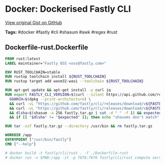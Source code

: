 # Docker: Dockerised Fastly CLI 

[View original Gist on GitHub](https://gist.github.com/Integralist/bd980df3edc046a3a461db670f1d2989)

**Tags:** #docker #fastly #cli #shasum #awk #regex #rust

## Dockerfile-rust.Dockerfile

```dockerfile
FROM rust:latest
LABEL maintainer="Fastly OSS <oss@fastly.com>"

ENV RUST_TOOLCHAIN=stable
RUN rustup toolchain install ${RUST_TOOLCHAIN}
RUN rustup target add wasm32-wasi --toolchain ${RUST_TOOLCHAIN}

RUN apt-get update && apt-get install -y curl jq
RUN export FASTLY_CLI_VERSION=$(curl --silent https://api.github.com/repos/fastly/cli/releases/latest | jq -r .tag_name | cut -d 'v' -f 2) \
  GOARCH=$(dpkg --print-architecture) \
  && curl -vL "https://github.com/fastly/cli/releases/download/v${FASTLY_CLI_VERSION}/fastly_v${FASTLY_CLI_VERSION}_linux-$GOARCH.tar.gz" -o fastly.tar.gz \
  && curl -vL "https://github.com/fastly/cli/releases/download/v${FASTLY_CLI_VERSION}/fastly_v${FASTLY_CLI_VERSION}_SHA256SUMS" -o sha256sums \
  && dlsha=$(shasum -a 256 fastly.tar.gz | cut -d " " -f 1) && expected=$(cat sha256sums | awk -v pat="$dlsha" '$0~pat' | cut -d " " -f 1) \
  && if [[ "$dlsha" != "$expected" ]]; then echo "shasums don't match" && exit 1; fi

RUN tar -xzf fastly.tar.gz --directory /usr/bin && rm fastly.tar.gz

WORKDIR /app
ENTRYPOINT ["/usr/bin/fastly"]
CMD ["--help"]

# docker build -t fastly/cli/rust . -f ./Dockerfile-rust
# docker run -v $PWD:/app -it -p 7676:7676 fastly/cli/rust compute serve --addr="0.0.0.0:7676"
```

